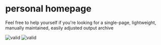 # personal homepage

Feel free to help yourself if you're looking for a single-page, lightweight, manually maintained, easily adjusted output archive 

![valid](v_css) ![valid](v_html) 
